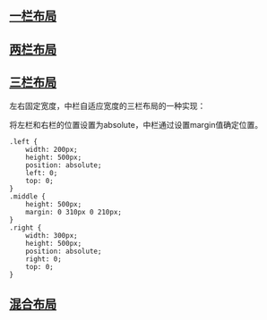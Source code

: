 ## [一栏布局]()


## [两栏布局]()


## [三栏布局]()

左右固定宽度，中栏自适应宽度的三栏布局的一种实现：

将左栏和右栏的位置设置为absolute，中栏通过设置margin值确定位置。

    .left {
        width: 200px;
        height: 500px;
        position: absolute;
        left: 0;
        top: 0;
    }
    .middle {
        height: 500px;
        margin: 0 310px 0 210px;
    }
    .right {
        width: 300px;
        height: 500px;
        position: absolute;
        right: 0;
        top: 0;
    }

## [混合布局]()